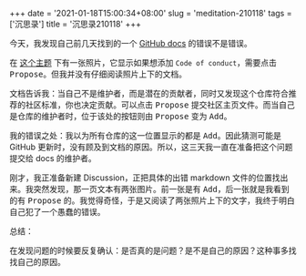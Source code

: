 +++
date = '2021-01-18T15:00:34+08:00'
slug = 'meditation-210118'
tags = ['沉思录']
title = '沉思录210118'
+++

今天，我发现自己前几天找到的一个 [GitHub docs](https://docs.github.com/en) 的错误不是错误。

在 [这个主题](https://docs.github.com/en/github/building-a-strong-community/about-community-profiles-for-public-repositories#using-the-community-profile-checklist-as-a-community-member-or-collaborator) 下有一张照片，它显示如果想添加 `Code of conduct`，需要点击 <kbd>Propose</kbd>。但我并没有仔细阅读照片上下的文档。

文档告诉我：当自己不是维护者，而是潜在的贡献者，同时又发现这个仓库符合推荐的社区标准，你也决定贡献。可以点击 <kbd>Propose</kbd> 提交社区主页文件。而当自己是仓库的维护者时，位于该处的按钮则由 <kbd>Propose</kbd> 变为 <kbd>Add</kbd>。

我的错误之处：我以为所有仓库的这一位置显示的都是 <kbd>Add</kbd>。因此猜测可能是 GitHub 更新时，没有顾及到文档的原因。所以，这三天我一直在准备把这个问题提交给 docs 的维护者。

刚才，我正准备新建 Discussion，正把具体的出错 markdown 文件的位置找出来。我突然发现，那一页文本有两张图片。前一张是有 <kbd>Add</kbd>，后一张就是我看到的有 <kbd>Propose</kbd> 的。我觉得奇怪，于是又阅读了两张照片上下的文字，我终于明白自己犯了一个愚蠢的错误。

总结：

在发现问题的时候要反复确认：是否真的是问题？是不是自己的原因？这种事多找找自己的原因。
